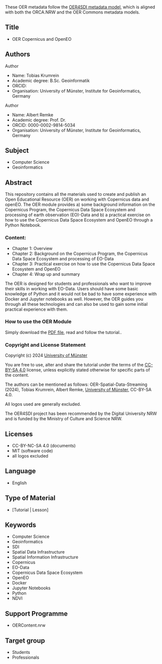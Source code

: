 These OER metadata follow the [OER4SDI metadata model](https://github.com/oer4sdi/Metadata-Model), which is aligned with both the ORCA.NRW and the OER Commons metadata models.

## Title
* OER Copernicus and OpenEO

## Authors

Author
* Name: Tobias Krumrein
* Academic degree: B.Sc. Geoinformatik
* ORCID: 
* Organisation: University of Münster, Institute for Geoinformatics, Germany

Author
* Name: Albert Remke
* Academic degree: Prof. Dr.
* ORCID: 0000-0002-9814-5034
* Organisation: University of Münster, Institute for Geoinformatics, Germany

## Subject
* Computer Science
* Geoinformatics

## Abstract

This repository contains all the materials used to create and publish an Open Educational Resource (OER) on working with Copernicus data and openEO. The OER module provides a) some background information on the Copernicus Program, the Copernicus Data Space Ecosystem and processing of earth observation (EO)-Data and b) a practical exercise on how to use the Copernicus Data Space Ecosystem and OpenEO through a Python Notebook. 

### Content:
* Chapter 1: Overview
* Chapter 2: Background on the Copernicus Program, the Copernicus Data Space Ecosystem and processing of EO-Data
* Chapter 3: Practical exercise on how to use the Copernicus Data Space Ecosystem and OpenEO
* Chapter 4: Wrap up and summary

The OER is designed for students and professionals who want to improve their skills in working with EO-Data. Users should have some basic knowledge of Python and it would not be bad to have some experience with Docker and Jupyter notebooks as well. However, the OER guides you through all these technologies and can also be used to gain some initial practical experience with them. 

### How to use the OER Module

Simply download the [PDF file](\docs\OER-CopernicusAndOpenEO.pdf), read and follow the tutorial..

### Copyright and License Statement

Copyright (c) 2024 [University of Münster](https://www.uni-muenster.de/en/)

You are free to use, alter and share the tutorial under the terms of the [CC-BY-SA 4.0](https://creativecommons.org/licenses/by-sa/4.0/legalcode) license, unless explicitly stated otherwise for specific parts of the content. 

The authors can be mentioned as follows: OER-Spatial-Data-Streaming (2024), Tobias Krumrein, Albert Remke, [University of Münster](www.uni-muenster.de), CC-BY-SA 4.0. 

All logos used are generally excluded.

The OER4SDI project has been recommended by the Digital University NRW and is funded by the Ministry of Culture and Science NRW.

## Licenses

* CC-BY-NC-SA 4.0 (documents)
* MIT (software code)
* all logos excluded

## Language

* English

## Type of Material

* [Tutorial | Lesson]

## Keywords

* Computer Science
* Geoinformatics
* SDI
* Spatial Data Infrastructure
* Spatial Information Infrastructure
* Copernicus
* EO-Data
* Copernicus Data Space Ecosystem
* OpenEO
* Docker
* Jupyter Notebooks
* Python
* NDVI

## Support Programme
* OERContent.nrw

## Target group
* Students
* Professionals 
